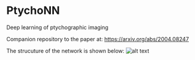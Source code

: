 # PtychoNN
Deep learning of ptychographic imaging

Companion repository to the paper at: https://arxiv.org/abs/2004.08247

The strucuture of the network is shown below:
![alt text](./network.jpeg)
